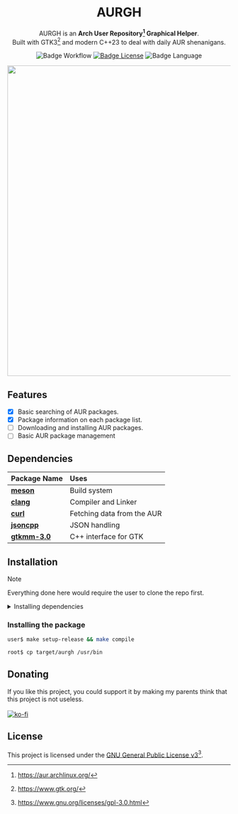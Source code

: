 <div align=center>

# AURGH

AURGH is an **Arch User Repository[^1] Graphical Helper**.
<br>
Built with GTK3[^2] and modern C++23 to deal with daily AUR shenanigans.
<br>

![Badge Workflow]
[![Badge License]][License]
![Badge Language]

<img src=https://github.com/user-attachments/assets/4f2be868-7e7b-4f2d-b373-cfbb484011a5 width=700>

</div>

## Features

- [x] Basic searching of AUR packages.
- [x] Package information on each package list.
- [ ] Downloading and installing AUR packages.
- [ ] Basic AUR package management

## Dependencies

| Package Name                                                  | Uses                       |
|:--------------------------------------------------------------|:---------------------------|
| **[meson](https://mesonbuild.com/)**                          | Build system               |
| **[clang](https://clang.llvm.org/)**                          | Compiler and Linker        |
| **[curl](https://curl.se/)**                                  | Fetching data from the AUR |
| **[jsoncpp](https://github.com/open-source-parsers/jsoncpp)** | JSON handling              |
| **[gtkmm-3.0](https://gtkmm.gnome.org/en/)**                  | C++ interface for GTK      |

## Installation

>[!NOTE]
>Everything done here would require the user to clone the repo first.

<details>
<summary>Installing dependencies</summary>

```bash
root$ pacman -S - < required.txt
```

or

```bash
root$ make install-deps
```

</details>

### Installing the package

```bash
user$ make setup-release && make compile
```

```bash
root$ cp target/aurgh /usr/bin
```

## Donating

If you like this project, you could support it by making my parents think that this project is not useless.
<br>
<br>
[![ko-fi](https://ko-fi.com/img/githubbutton_sm.svg)](https://ko-fi.com/I2I11ERX5G)

## License
This project is licensed under the [GNU General Public License v3](LICENSE)[^3].

[^1]: https://aur.archlinux.org/
[^2]: https://www.gtk.org/
[^3]: https://www.gnu.org/licenses/gpl-3.0.html

[License]: LICENSE

[Badge Workflow]: https://github.com/RQuarx/aurgh/actions/workflows/check_build.yml/badge.svg
[Badge Language]: https://img.shields.io/github/languages/top/RQuarx/aurgh
[Badge License]: https://img.shields.io/github/license/RQuarx/aurgh

